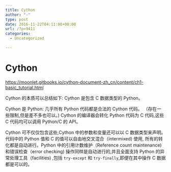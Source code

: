 ```yaml
---
title: Cython
author: "-"
type: post
date: 2016-11-22T04:11:08+00:00
url: /?p=9411
categories:
  - Uncategorized

---
```

# Cython
https://moonlet.gitbooks.io/cython-document-zh_cn/content/ch1-basic_tutorial.html

Cython 的本质可以总结如下: Cython 是包含 C 数据类型的 Python。

Cython 是 Python: 几乎所有 Python 代码都是合法的 Cython 代码。 （存在一些限制,但是差不多也可以。)  Cython 的编译器会转化 Python 代码为 C 代码,这些 C 代码均可以调用 Python/C 的 API。

Cython 可不仅仅包含这些,Cython 中的参数和变量还可以以 C 数据类型来声明。代码中的 Python 值和 C 的值可以自由地交叉混合（intermixed) 使用, 所有的转化都是自动进行。Python 中的引用计数维护（Reference count maintenance) 和错误检查（error checking) 操作同样是自动进行的,并且全面支持 Python 的异常处理工具（facilities) ,包括 `try-except` 和 `try-finally`,即便在其中操作 C 数据都是可以的。